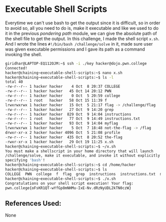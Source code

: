# Executable Shell Scripts
Everytime we can't use bash to get the output since it is difficult, so in order to avoid so, all you need to do is, make it executable and like we used to do it in the previous *pondering path* module, we can give the absolute path of the shell file to get the output.
	In this challenge, I made the shell script `x.sh`. And I wrote the lines
				`#!/bin/bash
				 /challenge/solve`
in it, made sure user was given executable permissions and I gave its path as a command invoking the shell.

```bash
giridhar@LAPTOP-EQ112OJM:~$ ssh -i ./key hacker@dojo.pwn.college
Connected!
hacker@chaining~executable-shell-scripts:~$ nano x.sh
hacker@chaining~executable-shell-scripts:~$ ls -l
total 40
-rw-r--r-- 1 hacker hacker    4 Oct  8 20:37 COLLEGE
-rw-r--r-- 1 hacker hacker   45 Oct 14 20:12 PWN
-rw-r--r-- 1 hacker hacker    0 Oct  5 20:59 college
-rw-r--r-- 1 root   hacker   58 Oct 15 11:39 f
lrwxrwxrwx 1 hacker hacker   15 Oct  5 21:17 flag -> /challenge/flag
-rw-r--r-- 1 hacker hacker   27 Oct  9 14:20 grep
-rw-r--r-- 1 hacker hacker  829 Oct  9 14:04 instructions
-rw-r--r-- 1 root   hacker   77 Oct  9 14:49 instructions.txt
-rw-r--r-- 1 hacker hacker   93 Oct  9 14:04 myflag
lrwxrwxrwx 1 hacker hacker    5 Oct  7 18:48 not-the-flag -> /flag
drwxr-xr-x 2 hacker hacker 4096 Oct  5 21:08 profile
-rw-r--r-- 1 hacker hacker  435 Oct  8 20:52 the-flag
-rwxr-xr-x 1 hacker hacker   29 Oct 19 11:25 x.sh
hacker@chaining~executable-shell-scripts:~$ ~/x.sh
You must make a shellscript in your home directory that will launch
/challenge/solve, make it executable, and invoke it without explicitly
specifying 'bash'!
hacker@chaining~executable-shell-scripts:~$ cd /home/hacker
hacker@chaining~executable-shell-scripts:~$ ls
COLLEGE  PWN  college  f  flag  grep  instructions  instructions.txt  myflag  not-the-flag  profile  the-flag  x.sh
hacker@chaining~executable-shell-scripts:~$ ./x.sh
Congratulations on your shell script execution! Your flag:
pwn.college{oFsKR1QT-wYfGp8mNHMu-IxE-Nv.dRzNyUDL2kTN0czW}
```

## References Used:
None
